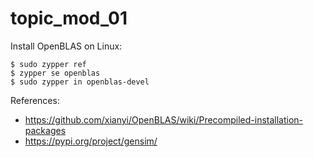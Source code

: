 # topic_mod_01

Install OpenBLAS on Linux:
```
$ sudo zypper ref
$ zypper se openblas
$ sudo zypper in openblas-devel
```
References:
- https://github.com/xianyi/OpenBLAS/wiki/Precompiled-installation-packages
- https://pypi.org/project/gensim/

